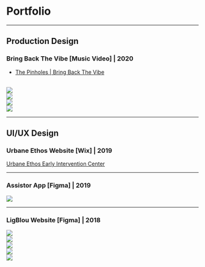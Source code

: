 # Portfolio

<hr>

## Production Design
###  Bring Back The Vibe [Music Video] | 2020

- [The Pinholes | Bring Back The Vibe](https://www.youtube.com/watch?v=ujBCGWoadHg)
<br> <br>
<img src="images/mv003.jpg?raw=true"/>
<br>
<img src="images/mv002.jpg?raw=true"/>
<br>
<img src="images/mv004.jpg?raw=true"/>
<br>
<img src="images/mv001.jpg?raw=true"/>

---

## UI/UX Design

### Urbane Ethos Website [Wix] | 2019


[Urbane Ethos Early Intervention Center](https://www.urbaneethos.center/)

---

### Assistor App [Figma] | 2019


<img src="images/pic001.jpg?raw=true"/>

---

### LigBlou Website [Figma] | 2018


<img src="images/007.jpg?raw=true"/>
<br>
<img src="images/008.jpg?raw=true"/>
<br>
<img src="images/011.jpg?raw=true"/>
<br>
<img src="images/012.jpg?raw=true"/>
<br>
<img src="images/013.jpg?raw=true"/>

